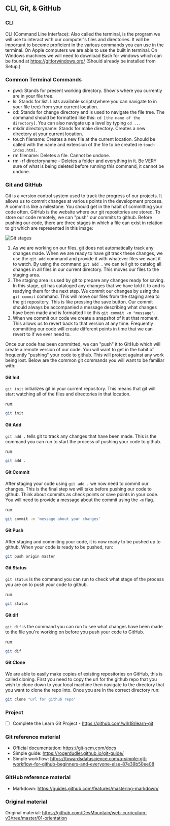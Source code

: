 ## CLI, Git, & GitHub

### CLI
CLI (Command Line Interface): Also called the terminal, is the program we will use to interact with our computer's files and directories. It will be important to become proficient in the various commands you can use in the terminal. On Apple computers we are able to use the built in terminal. On Windows machines we will need to download Bash for windows which can be found at https://gitforwindows.org/ (Should already be installed from Setup.)

### Common Terminal Commands
* pwd: Stands for present working directory. Show's where you currently are in your file tree.
* ls: Stands for list. Lists available scripts(where you can navigate to in your file tree) from your current location.
* cd: Stands for change directory and is used to navigate the file tree. The command should be formatted like this: `cd [the name of the directory]`. You can also navigate up a level by typing `cd ..`.
* mkdir directoryname: Stands for make directory. Creates a new directory at your current location.
* touch filename: Creates a new file at the current location. Should be called with the name and extension of the file to be created ie `touch index.html`.
* rm filename: Deletes a file. Cannot be undone.
* rm -rf directoryname - Deletes a folder and everything in it. Be VERY sure of what is being deleted before running this command, it cannot be undone.

### Git and GitHub
Git is a version control system used to track the progress of our projects. It allows us to commit changes at various points in the development process. A commit is like a milestone. You should get in the habit of committing your code often. GitHub is the website where our git repositories are stored. To store our code remotely, we can "push" our commits to github. Before pushing our code, there are three stages in which a file can exist in relation to git which are represented in this image:

![Git stages](https://res.cloudinary.com/practicaldev/image/fetch/s--Si7ksd-d--/c_limit%2Cf_auto%2Cfl_progressive%2Cq_auto%2Cw_880/https://cdn-images-1.medium.com/max/800/1%2AdiRLm1S5hkVoh5qeArND0Q.png)

1. As we are working on our files, git does not automatically track any changes made. When we are ready to have git track these changes, we use the `git add` command and provide it with whatever files we want it to watch. By using the command `git add .` we can tell git to catalog all changes in all files in our current directory. This moves our files to the staging area.
2. The staging area is used by git to prepare any changes ready for saving. In this stage, git has cataloged any changes that we have told it to and is readying them for the next step. We commit our changes by using the `git commit` command. This will move our files from the staging area to the git repository. This is like pressing the save button. Our commit should always be accompanied a message describing what changes have been made and is formatted like this `git commit -m "message"`.
3. When we commit our code we create a snapshot of it at that moment. This allows us to revert back to that version at any time. Frequently committing our code will create different points in time that we can revert to if we ever need to.

Once our code has been committed, we can "push" it to GitHub which will create a remote version of our code. You will want to get in the habit of frequently "pushing" your code to github. This will protect against any work being lost. Below are the common git commands you will want to be familiar with:

#### Git Init
`git init` initializes git in your current repository. This means that git will start watching all of the files and directories in that location.

run:

```bash
git init
```

#### Git Add
`git add .` tells git to track any changes that have been made. This is the command you can run to start the process of pushing your code to github.

run:

```bash
git add .
```

#### Git Commit

After staging your code using `git add .` we now need to commit our changes. This is the final step we will take before pushing our code to github. Think about commits as check points or save points in your code. You will need to provide a message about the commit using the `-m` flag.

run:

```bash
git commit -m 'message about your changes'
```

#### Git Push

After staging and commiting your code, it is now ready to be pushed up to github. When your code is ready to be pushed, run:

```bash
git push origin master
```

#### Git Status

`git status` is the command you can run to check what stage of the process you are on to push your code to github.

run:

```bash
git status
```

#### Git dif

`git dif` is the command you can run to see what changes have been made to the file you're working on before you push your code to GitHub.

run:

```bash
git dif
```

#### Git Clone

We are able to easily make copies of existing repositories on GitHub, this is called cloning. First you need to copy the url for the github repo that you wish to clone down to your local machine then navigate to the directory that you want to clone the repo into. Once you are in the correct directory run:

```bash
git clone "url for github repo"
```
### Project
* [ ] Complete the Learn Git Project - https://github.com/wlh18/learn-git

### Git reference material
* Official documentation: https://git-scm.com/docs
* Simple guide: https://rogerdudler.github.io/git-guide/
* Simple workflow: https://towardsdatascience.com/a-simple-git-workflow-for-github-beginners-and-everyone-else-87e39b50ee08

### GitHub reference material
* Markdown: https://guides.github.com/features/mastering-markdown/
  
### Original material
Original material: https://github.com/DevMountain/web-curriculum-v3/tree/master/01-orientation
